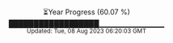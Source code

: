 <p align="center">
⏳Year Progress (60.07 %) <br>
██████████████████▁▁▁▁▁▁▁▁▁▁▁▁ <br>
<sub>Updated: Tue, 08 Aug 2023 06:20:03 GMT</sub>
</p>

